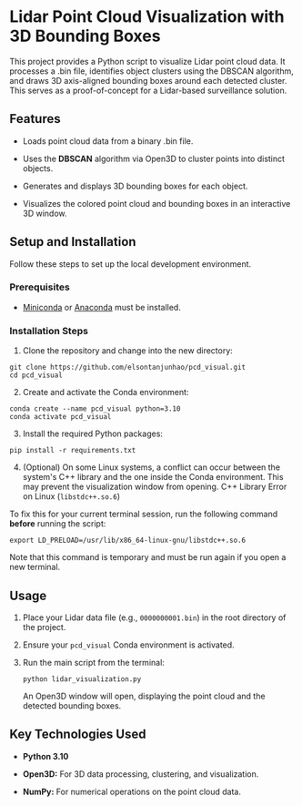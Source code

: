 # Lidar Point Cloud Visualization with 3D Bounding Boxes

This project provides a Python script to visualize Lidar point cloud data. It processes a .bin file, identifies object clusters using the DBSCAN algorithm, and draws 3D axis-aligned bounding boxes around each detected cluster. This serves as a proof-of-concept for a Lidar-based surveillance solution.

## Features

*   Loads point cloud data from a binary .bin file.
    
*   Uses the **DBSCAN** algorithm via Open3D to cluster points into distinct objects.
    
*   Generates and displays 3D bounding boxes for each object.
    
*   Visualizes the colored point cloud and bounding boxes in an interactive 3D window.
    

## Setup and Installation

Follow these steps to set up the local development environment.

### Prerequisites

*   [Miniconda](https://docs.conda.io/en/latest/miniconda.html "null") or [Anaconda](https://www.anaconda.com/products/distribution "null") must be installed.
    

### Installation Steps

1.  Clone the repository and change into the new directory: 
```
git clone https://github.com/elsontanjunhao/pcd_visual.git
cd pcd_visual
``` 
2.  Create and activate the Conda environment: 
```
conda create --name pcd_visual python=3.10
conda activate pcd_visual
```
3.  Install the required Python packages: 
```
pip install -r requirements.txt
```
4.  (Optional) On some Linux systems, a conflict can occur between the system's C++ library and the one inside the Conda environment. This may prevent the visualization window from opening. C++ Library Error on Linux (`libstdc++.so.6`)

To fix this for your current terminal session, run the following command **before** running the script:
```
export LD_PRELOAD=/usr/lib/x86_64-linux-gnu/libstdc++.so.6
```
Note that this command is temporary and must be run again if you open a new terminal.

## Usage

1.  Place your Lidar data file (e.g., `0000000001.bin`) in the root directory of the project.
    
2.  Ensure your `pcd_visual` Conda environment is activated.
    
3.  Run the main script from the terminal:

        python lidar_visualization.py
        
    
    An Open3D window will open, displaying the point cloud and the detected bounding boxes.


## Key Technologies Used

*   **Python 3.10**
    
*   **Open3D:** For 3D data processing, clustering, and visualization.
    
*   **NumPy:** For numerical operations on the point cloud data.
